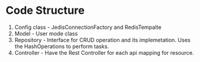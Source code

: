 # Code Structure
1. Config class - JedisConnectionFactory and RedisTempalte
2. Model - User mode class
3. Repository - Interface for CRUD operation and its implemetation. Uses the HashOperations to perform tasks.
4. Controller - Have the Rest Controller for each api mapping for resource.
